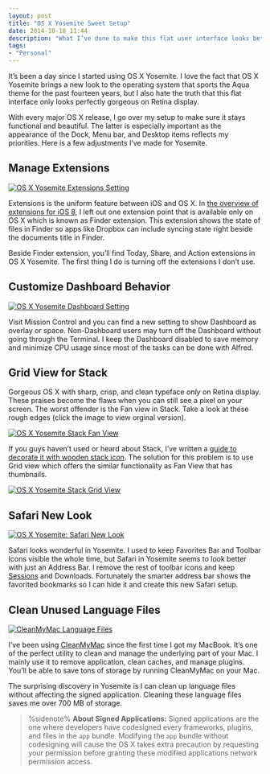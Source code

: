 ```yaml
---
layout: post
title: "OS X Yosemite Sweet Setup"
date: 2014-10-18 11:44
description: "What I’ve done to make this flat user interface looks better and cleaner on MacBook Air."
tags:
- "Personal"
---
```


It’s been a day since I started using OS X Yosemite. I love the fact that OS X Yosemite brings a new look to the operating system that sports the Aqua theme for the past fourteen years, but I also hate the truth that this flat interface only looks perfectly gorgeous on Retina display.

<!-- more -->

With every major OS X release, I go over my setup to make sure it stays functional and beautiful. The latter is especially important as the appearance of the Dock, Menu bar, and Desktop items reflects my priorities. Here is a few adjustments I’ve made for Yosemite.

## Manage Extensions

[ ![OS X Yosemite Extensions Setting][140158] ](http://images.sayzlim.net/2014/10/yosemite_extensions.jpg "OS X Yosemite Extensions Setting")

[140158]: http://images.sayzlim.net/2014/10/yosemite_extensions.jpg "OS X Yosemite Extensions Setting"

Extensions is the uniform feature between iOS and OS X. In [the overview of extensions for iOS 8](http://sayzlim.net/ios-8-app-extensions-overview "Brief Overview of iOS 8 App Extensions - Sayz Lim"), I left out one extension point that is available only on OS X which is known as Finder extension. This extension shows the state of files in Finder so apps like Dropbox can include syncing state right beside the documents title in Finder.

Beside Finder extension, you’ll find Today, Share, and Action extensions in OS X Yosemite. The first thing I do is turning off the extensions I don’t use.

## Customize Dashboard Behavior

[ ![OS X Yosemite Dashboard Setting][140137] ](http://images.sayzlim.net/2014/10/yosemite_dashboard.jpg "OS X Yosemite Dashboard Setting")

[140137]: http://images.sayzlim.net/2014/10/yosemite_dashboard.jpg "OS X Yosemite Dashboard Setting"

Visit Mission Control and you can find a new setting to show Dashboard as overlay or space. Non-Dashboard users may turn off the Dashboard without going through the Terminal. I keep the Dashboard disabled to save memory and minimize CPU usage since most of the tasks can be done with Alfred.

## Grid View for Stack

Gorgeous OS X with sharp, crisp, and clean typeface *only* on Retina display. These praises become the flaws when you can still see a pixel on your screen. The worst offender is the Fan view in Stack. Take a look at these rough edges (click the image to view orginal version).

[ ![OS X Yosemite Stack Fan View][140056] ](http://images.sayzlim.net/2014/10/yosemite_stack_fan.jpg "OS X Yosemite Stack Fan View")

[140056]: http://images.sayzlim.net/2014/10/yosemite_stack_fan.jpg "OS X Yosemite Stack Fan View"

If you guys haven’t used or heard about Stack, I’ve written a [guide to decorate it with wooden stack icon](http://sayzlim.net/clean-your-menu-bar-sweeten-download-stack "Clean Your Menu Bar, Sweeten Download Stack - Sayz Lim"). The solution for this problem is to use Grid view which offers the similar functionality as Fan View that has thumbnails.

[ ![OS X Yosemite Stack Grid View][140125] ](http://images.sayzlim.net/2014/10/yosemite_stack_grid.jpg "OS X Yosemite Stack Grid View")

[140125]: http://images.sayzlim.net/2014/10/yosemite_stack_grid.jpg "OS X Yosemite Stack Grid View"

## Safari New Look

[ ![OS X Yosemite: Safari New Look][140042] ](http://images.sayzlim.net/2014/10/yosemite_safari.jpg "OS X Yosemite: Safari New Look")

[140042]: http://images.sayzlim.net/2014/10/yosemite_safari.jpg "OS X Yosemite: Safari New Look"

Safari looks wonderful in Yosemite. I used to keep Favorites Bar and Toolbar Icons visible the whole time, but Safari in Yosemite seems to look better with just an Address Bar. I remove the rest of toolbar icons and keep [Sessions](https://dl.dropboxusercontent.com/u/8247646/sessions/index.html "Safari Extensions — Sessions by David Yoo") and Downloads. Fortunately the smarter address bar shows the favorited bookmarks so I can hide it and create this new Safari setup.

## Clean Unused Language Files

[ ![CleanMyMac Language Files][140018] ](http://images.sayzlim.net/2014/10/yosemite_cleanmymac.jpg "CleanMyMac Language Files")

[140018]: http://images.sayzlim.net/2014/10/yosemite_cleanmymac.jpg "CleanMyMac Language Files"

I’ve been using [CleanMyMac](http://macpaw.com/cleanmymac "CleanMyMac 2: The Best Mac Cleanup App. Clean My Mac OS X") since the first time I got my MacBook. It’s one of the perfect utility to clean and manage the underlying part of your Mac. I mainly use it to remove application, clean caches, and manage plugins. You’ll be able to save tons of storage by running CleanMyMac on your Mac.

The surprising discovery in Yosemite is I can clean up language files without affecting the signed application. Cleaning these language files saves me over 700 MB of storage.

> %sidenote%
> **About Signed Applications:** Signed applications are the one where developers have codesigned every frameworks, plugins, and files in the `app` bundle. Modifying the `app` bundle without codesigning will cause the OS X takes extra precaution by requesting your permission before granting these modified applications network permission access.
